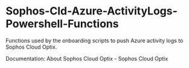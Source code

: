 # Sophos-Cld-Azure-ActivityLogs-Powershell-Functions

Functions used by the onboarding scripts to push Azure activity logs to Sophos Cloud Optix.

Documentation: About Sophos Cloud Optix - Sophos Cloud Optix
